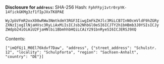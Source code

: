 __Disclosure for `address`:__
SHA-256 Hash: `FphFFpj1vtr0rpYK-14fickGKMg3zf1fIpJXxTK8PAE`


```
WyJpbVFmR2oxX00wRWw3NmtkdmY3RGF3IiwgImFkZHJlc3MiLCB7InN0cmVldF9hZGRy
ZXNzIjogIlNjaHVsc3RyLiAxMiIsICJsb2NhbGl0eSI6ICJTY2h1bHBmb3J0YSIsICJy
ZWdpb24iOiAiU2FjaHNlbi1BbmhhbHQiLCAiY291bnRyeSI6ICJERSJ9XQ
```

Contents:

```
["imQfGj1_M0El76kdvf7Daw", "address", {"street_address": "Schulstr.
12", "locality": "Schulpforta", "region": "Sachsen-Anhalt",
"country": "DE"}]
```